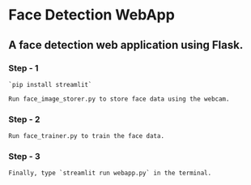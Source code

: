 # Face Detection WebApp 

## A face detection web application using Flask.

###  **Step - 1** 
    
    `pip install streamlit` 
    
    Run face_image_storer.py to store face data using the webcam.


###  **Step - 2**

    Run face_trainer.py to train the face data.


###  **Step - 3**

    Finally, type `streamlit run webapp.py` in the terminal.
